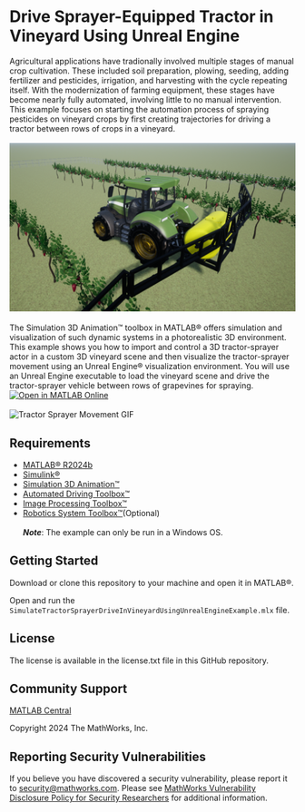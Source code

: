 # Drive Sprayer-Equipped Tractor in Vineyard Using Unreal Engine
Agricultural applications have tradionally involved multiple stages of manual crop cultivation. These included soil preparation, plowing, seeding, adding fertilizer and pesticides, irrigation, and harvesting with the cycle repeating itself. 
With the modernization of farming equipment, these stages have become nearly fully automated, involving little to no manual intervention. 
This example focuses on starting the automation process of spraying pesticides on vineyard crops by first creating trajectories for driving a tractor between rows of crops in a vineyard.<br><br>
![Grapevine Image](images/TractorSprayerInVineyard.png)<br><br>
The Simulation 3D Animation™ toolbox in MATLAB® offers simulation and visualization of such dynamic systems in a photorealistic 3D environment.
This example shows you how to import and control a 3D tractor-sprayer actor in a custom 3D vineyard scene and then visualize the tractor-sprayer movement using an Unreal Engine® visualization environment.
You will use an Unreal Engine executable to load the vineyard scene and drive the tractor-sprayer vehicle between rows of grapevines for spraying.  
[![Open in MATLAB Online](https://www.mathworks.com/images/responsive/global/open-in-matlab-online.svg)](https://matlab.mathworks.com/open/github/v1?repo=mathworks-robotics/Unreal-Tractor-Spraying-In-Vineyard-Example&file=SimulateTractorSprayerDriveInVineyardUsingUnrealEngineExample.mlx)<br><br> 
![Tractor Sprayer Movement GIF](images/TractorSprayerGIF.gif)

## Requirements
- [MATLAB® R2024b](https://www.mathworks.com/products/matlab.html)
- [Simulink®](https://www.mathworks.com/products/simulink.html)
- [Simulation 3D Animation™](https://www.mathworks.com/products/3d-animation.html)
- [Automated Driving Toolbox™](https://www.mathworks.com/products/automated-driving.html)
- [Image Processing Toolbox™](https://www.mathworks.com/products/image.html)
- [Robotics System Toolbox™](https://www.mathworks.com/products/robotics.html)(Optional)
<br><br>
***Note***: The example can only be run in a Windows OS.

## Getting Started

Download or clone this repository to your machine and open it in MATLAB®.

Open and run the `SimulateTractorSprayerDriveInVineyardUsingUnrealEngineExample.mlx` file.

## License
The license is available in the license.txt file in this GitHub repository.

## Community Support
[MATLAB Central](https://www.mathworks.com/matlabcentral)

Copyright 2024 The MathWorks, Inc.

## Reporting Security Vulnerabilities 

If you believe you have discovered a security vulnerability, please report it to 
[security@mathworks.com](mailto:security@mathworks.com). Please see 
[MathWorks Vulnerability Disclosure Policy for Security Researchers](https://www.mathworks.com/company/aboutus/policies_statements/vulnerability-disclosure-policy.html) 
for additional information.  



